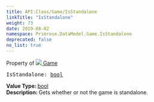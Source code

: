 ```yaml
---
title: API:Class/Game/IsStandalone
linkTitle: "IsStandalone"
weight: 73
date: 2019-08-02
namespace: Primrose.DataModel.Game.IsStandalone
deprecated: false
no_list: true
---
```

Property of <a href="/docs/api-reference/Class/Game"><img src="/icons/silk/primrose.png"/>&nbsp;Game</a>
<pre class="method-declaration">
IsStandalone: <a class="type" href="/docs/api-reference/System/Primitives#boolean">bool</a></pre>
<b>Value Type: </b>
<a class="type" href="/docs/api-reference/System/Primitives#boolean">bool</a>
<br/>
<b>Description: </b>
Gets whether or not the game is standalone.

